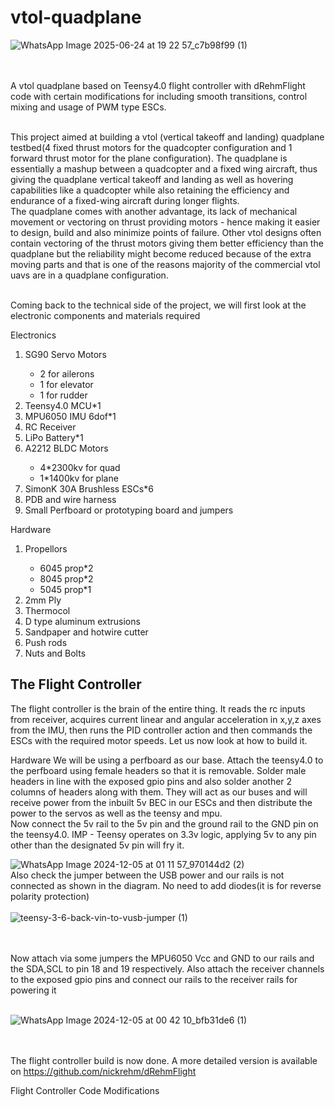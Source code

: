 # vtol-quadplane

![WhatsApp Image 2025-06-24 at 19 22 57_c7b98f99 (1)](https://github.com/user-attachments/assets/16a6a688-7d13-4f22-ba16-c0ad7b89e303)


<br><br>
A vtol quadplane based on Teensy4.0 flight controller with dRehmFlight code with certain modifications for including smooth transitions, control mixing and usage of PWM type ESCs. 
<br> <br>

This project aimed at building a vtol (vertical takeoff and landing) quadplane testbed(4 fixed thrust motors for the quadcopter configuration and 1 forward thrust motor for the plane configuration). The quadplane is essentially a mashup between a quadcopter and a fixed wing aircraft, thus giving the quadplane vertical takeoff and landing as well as hovering capabilities like a quadcopter while also retaining the efficiency and endurance of a fixed-wing aircraft during longer flights.
<br>
The quadplane comes with another advantage, its lack of mechanical movement or vectoring on thrust providing motors - hence making it easier to design, build and also minimize points of failure. Other vtol designs often contain vectoring of the thrust motors giving them better efficiency than the quadplane but the reliability might become reduced because of the extra moving parts and that is one of the reasons majority of the commercial vtol uavs are in a quadplane configuration.
<br><br>


Coming back to the technical side of the project, we will first look at the electronic components and materials required
<br>

<head>Electronics</head>
<ol>
  <li> SG90 Servo Motors </li>
  <ul>
    <li>2 for ailerons</li>
    <li>1 for elevator</li>
    <li>1 for rudder</li>
  </ul>
  
  <li>Teensy4.0 MCU*1</li>

  <li>MPU6050 IMU 6dof*1</li>

  <li>RC Receiver</li>

  <li>LiPo Battery*1</li>
  
  <li>A2212 BLDC Motors</li>
  <ul>
    <li>4*2300kv for quad</li>
    <li>1*1400kv for plane</li>
  </ul>

  <li>SimonK 30A Brushless ESCs*6</li>

  <li>PDB and wire harness</li>

  <li>Small Perfboard or prototyping board and jumpers</li>
</ol>

<head>Hardware </head>
<ol>
  <li>Propellors</li>
  <ul>
    <li>6045 prop*2</li>
    <li>8045 prop*2</li>
    <li>5045 prop*1</li>
  </ul>

  <li>2mm Ply</li>

  <li>Thermocol</li>

  <li>D type aluminum extrusions</li>

  <li>Sandpaper and hotwire cutter</li>

  <li>Push rods</li>

  <li>Nuts and Bolts</li>
</ol>

## The Flight Controller
The flight controller is the brain of the entire thing. It reads the rc inputs from receiver, acquires current linear and angular acceleration in x,y,z axes from the IMU, then runs the PID controller action and then commands the ESCs with the required motor speeds. Let us now look at how to build it.

<head>Hardware</head>
We will be using a perfboard as our base. Attach the teensy4.0 to the perfboard using female headers so that it is removable. Solder male headers in line with the exposed gpio pins and also solder another 2 columns of headers along with them. They will act as our buses and will receive power from the inbuilt 5v BEC in our ESCs and then distribute the power to the servos as well as the teensy and mpu. <br>
Now connect the 5v rail to the 5v pin and the ground rail to the GND pin on the teensy4.0. IMP - Teensy operates on 3.3v logic, applying 5v to any pin other than the designated 5v pin will fry it.
<br>


![WhatsApp Image 2024-12-05 at 01 11 57_970144d2 (2)](https://github.com/user-attachments/assets/0f54631e-2ae4-4975-8fe4-5c40c9a2242e)
<br>
Also check the jumper between the USB power and our rails is not connected as shown in the diagram. No need to add diodes(it is for reverse polarity protection) <br><br>
![teensy-3-6-back-vin-to-vusb-jumper (1)](https://github.com/user-attachments/assets/cbec6f0e-2ea7-403c-a367-a2228cf54f90)


<br><br>
Now attach via some jumpers the MPU6050 Vcc and GND to our rails and the SDA,SCL to pin 18 and 19 respectively. Also attach the receiver channels to the exposed gpio pins and connect our rails to the receiver rails for powering it
<br><br>

![WhatsApp Image 2024-12-05 at 00 42 10_bfb31de6 (1)](https://github.com/user-attachments/assets/a030e697-306b-4526-9570-0a17789808c0)

<br><br>
The flight controller build is now done.
A more detailed version is available on https://github.com/nickrehm/dRehmFlight

<head>Flight Controller Code Modifications</head>



